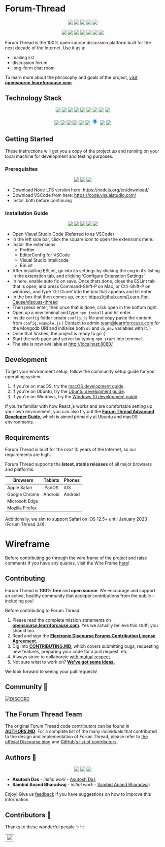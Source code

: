 # Forum-Thread
<div align="center">

<a href="https://github.com/Learn-For-Cause/Forum-Thread"><img src="https://badges.frapsoft.com/os/v1/open-source.svg?v=103"></a>
<a href="https://github.com/Learn-For-Cause/Forum-Thread"><img src="https://img.shields.io/badge/Built%20by-developers%20%3C%2F%3E-0059b3"></a>
<a href="https://github.com/Learn-For-Cause/Forum-Thread"><img src="https://img.shields.io/static/v1.svg?label=Contributions&message=Welcome&color=yellow"></a>
<a href="https://github.com/Learn-For-Cause/"><img src="https://img.shields.io/badge/Maintained%3F-yes-brightgreen.svg?v=103"></a>
<a href="https://github.com/Learn-For-Cause/Forum-Thread/blob/main/LICENSE"><img src="https://img.shields.io/badge/license-MIT-blue.svg?v=103"></a>

<a href="https://github.com/Learn-For-Cause/Forum-Thread/graphs/contributors"><img src="https://img.shields.io/github/contributors/Learn-For-Cause/Forum-Thread?color=brightgreen"></a>
<a href="https://github.com/Learn-For-Cause/Forum-Thread/stargazers"><img src="https://img.shields.io/github/stars/Learn-For-Cause/Forum-Thread?color=0059b3"></a>
<a href="https://github.com/Learn-For-Cause/Forum-Thread/network/members"><img src="https://img.shields.io/github/forks/Learn-For-Cause/Forum-Thread?color=yellow"></a>
<a href="https://github.com/Learn-For-Cause/Forum-Thread/issues"><img src="https://img.shields.io/github/issues/Learn-For-Cause/Forum-Thread?color=0059b3"></a>
<a href="https://github.com/Learn-For-Cause/Forum-Thread/issues?q=is%3Aissue+is%3Aclosed"><img src="https://img.shields.io/github/issues-closed-raw/Learn-For-Cause/Forum-Thread?color=yellow"></a>
<a href="https://github.com/Learn-For-Cause/Forum-Thread/pulls"><img src="https://img.shields.io/github/issues-pr/Learn-For-Cause/Forum-Thread?color=brightgreen"></a>
<a href="https://github.com/Learn-For-Cause/Forum-Thread/pulls?q=is%3Apr+is%3Aclosed"><img src="https://img.shields.io/github/issues-pr-closed-raw/Learn-For-Cause/Forum-Thread?color=0059b3"></a> 
</div>

Forum Thread is the 100% open source discussion platform built for the next decade of the Internet. Use it as a:

- mailing list
- discussion forum
- long-form chat room

To learn more about the philosophy and goals of the project, [visit **opensource.learnforcause.com**](https://www.opensource.learnforcause.com).


<h2>Technology Stack</h2>
<div align="center">
<p align ="center">

<img src="https://img.shields.io/badge/-MongoDB-blueviolet">
<img src="https://img.shields.io/badge/-ExpressJS-yellow">
<img src="https://img.shields.io/badge/-React%20Native-blue">
<img src="https://img.shields.io/badge/-NodeJS-brightgreen">
<img src="https://img.shields.io/badge/-Git-red">
<img src="https://img.shields.io/badge/-GitHub-lightgray">
<img src="https://img.shields.io/badge/-Webpack-orange">
<img src="https://img.shields.io/badge/-Bootstrap-informational">
<img src="https://img.shields.io/badge/-Sass-ff69b4">
	
<code><img src="https://img.icons8.com/color/48/000000/mongodb.png" width="5%" /></code>
<code><img src="https://d2eip9sf3oo6c2.cloudfront.net/tags/images/000/000/359/full/expressjslogo.png" width="5%" /></code>
<code><img src="https://img.icons8.com/color/48/000000/react-native.png" width="5%" /></code>
<code><img src="https://img.icons8.com/windows/64/26e07f/node-js.png" width="5%"/></code>
<code><img src="https://img.icons8.com/color/64/000000/git.png" width="5%"/></code>
<code><img src="https://img.icons8.com/color/64/000000/github.png" width="5%"/></code>
<code><img src="https://raw.githubusercontent.com/github/explore/80688e429a7d4ef2fca1e82350fe8e3517d3494d/topics/webpack/webpack.png" width="5%"/></code>
<code><img src="https://img.icons8.com/color/64/000000/bootstrap.png" width="5%"/></code>
<code><img src="https://img.icons8.com/color/64/000000/sass.png" width="5%"/></code>
</p>
</div>

## Getting Started

These instructions will get you a copy of the project up and running on your local machine for development and testing purposes.

### Prerequisites 
<div align="center">
<img src="https://img.shields.io/badge/-Prerequisites-red"> 
<img src="https://shields.io/badge/-VS%20Code-brightgreen"> 
<img src="https://img.shields.io/badge/-NodeJS-blue">
</div>

- Download Node LTS version here: <https://nodejs.org/en/download/>
- Download VSCode from here: <https://code.visualstudio.com/>
- Install both before continuing

### Installation Guide
<div align="center">
<img src="https://img.shields.io/badge/-Extensions-blueviolet">
<img src="https://img.shields.io/badge/-Prettier-orange">
<img src="https://img.shields.io/badge/-EditorConfig-informational">
<img src="https://img.shields.io/badge/-Intellicode-brightgreen">
<img src="https://img.shields.io/badge/-ESLint-yellow">
</div>

- Open Visual Studio Code (Referred to as VSCode)
- In the left side bar, click the square icon to open the extensions menu
- Install the extensions:
  - Prettier
  - EditorConfig for VSCode
  - Visual Studio Intellicode
  - ESLint
- After installing ESLint, go into its settings by clicking the cog in it’s listing in the extenstion tab, and clicking ‘Configure Extenstion Settings’
- In here, enable auto fix on save.
Once thats done, close the ESLint tab that is open, and press Command-Shift-P on Mac, or Ctrl-Shift-P on windows, and type ‘Git Clone’ into the box that appears and hit enter.
- In the box that then comes up, enter:
<https://github.com/Learn-For-Cause/discuss-thread>
- Then press enter, then once that is done, click open in the bottom right.
- Open up a new teminal and type `npm install` and hit enter.
- Inside `config` folder create `config.js` file and copy paste the content from `config.example.js` ( Contact to admin [team@learnforcause.com](team@learnforcause.com) for the Mongodb URI and initialise both `db` and `db_dev` variables with it. )
- Once that finshes, the project is ready to go :)
- Start the web page and server by typing `npm start` into terminal.
- The site is now available at <http://localhost:8080/>

## Development

To get your environment setup, follow the community setup guide for your operating system.

1. If you're on macOS, try the [macOS development guide](https://meta.discourse.org/t/beginners-guide-to-install-discourse-on-macos-for-development/15772).
1. If you're on Ubuntu, try the [Ubuntu development guide](https://meta.discourse.org/t/beginners-guide-to-install-discourse-on-ubuntu-for-development/14727).
1. If you're on Windows, try the [Windows 10 development guide](https://meta.discourse.org/t/beginners-guide-to-install-discourse-on-windows-10-for-development/75149).

If you're familiar with how React.js works and are comfortable setting up your own environment, you can also try out the [**Forum Thread Advanced Developer Guide**](docs/DEVELOPER-ADVANCED.md), which is aimed primarily at Ubuntu and macOS environments.

## Requirements

Forum Thread is built for the *next* 10 years of the Internet, so our requirements are high.

Forum Thread supports the **latest, stable releases** of all major browsers and platforms:

| Browsers              | Tablets      | Phones       |
| --------------------- | ------------ | ------------ |
| Apple Safari          | iPadOS       | iOS          |
| Google Chrome         | Android      | Android      |
| Microsoft Edge        |              |              |
| Mozilla Firefox       |              |              |

Additionally, we aim to support Safari on iOS 12.5+ until January 2023 (Forum Thread 3.0).


# Wireframe

Before contributing go through the wire frame of the project and raise comments if you have any quaries, visit the Wire Frame [here](https://wireframepro.mockflow.com/view/Mc96bf38ae0b915aea8bf416364d60fab1620850361205)!

## Contributing

Forum Thread is **100% free** and **open source**. We encourage and support an active, healthy community that
accepts contributions from the public &ndash; including you!

Before contributing to Forum Thread:

1. Please read the complete mission statements on [**opensource.learnforcause.com**](https://www.opensource.learnforcause.org). Yes we actually believe this stuff; you should too.
2. Read and sign the [**Electronic Discourse Forums Contribution License Agreement**](https://www.opensource.org/cla).
3. Dig into [**CONTRIBUTING.MD**](CONTRIBUTING.md), which covers submitting bugs, requesting new features, preparing your code for a pull request, etc.
4. Always strive to collaborate [with mutual respect](https://github.com/Learn-For-Cause/Forum-Thread/blob/main/docs/code-of-conduct.md).
5. Not sure what to work on? [**We've got some ideas.**]()


We look forward to seeing your pull requests!


## Community 👥

[![DISCORD](https://img.shields.io/badge/Join-Discord-blue)](https://discord.gg/csVrbuxdwQ)


## The Forum Thread Team

The original Forum Thread code contributors can be found in [**AUTHORS.MD**](docs/AUTHORS.md). For a complete list of the many individuals that contributed to the design and implementation of Forum Thread, please refer to [the official Discourse blog]() and [GitHub's list of contributors](https://github.com/Learn-For-Cause/Forum-Thread/contributors).

## Authors :pencil:
<div align="center">
<img src="https://img.shields.io/badge/-Authors-yellow">
<img src="https://img.shields.io/badge/-Asutosh%20Das-informational">
<img src="https://img.shields.io/badge/-Sambid%20Anand%20Bhardwaj-brightgreen">
</div>

- **Asutosh Das** - _initial work_ - [Asutosh Das](https://github.com/Ash-exp)
- **Sambid Anand Bharadwaj** - _initial work_ - [Sambid Anand Bharadwaj](https://github.com/sams14)

Enjoy! Give us [feedback](https://github.com/Learn-For-Cause/Forum-Thread/issues) if you have suggestions on how to improve this information.

## Contributors 🌟 

Thanks to these wonderful people ✨✨:

<table>
	<tr>
		<td>
			<a href="https://github.com/Learn-For-Cause/Forum-Thread/contributors">
  				<img src="https://contrib.rocks/image?repo=Learn-For-Cause/Forum-Thread" />
			</a>
		</td>
	</tr>
</table>
